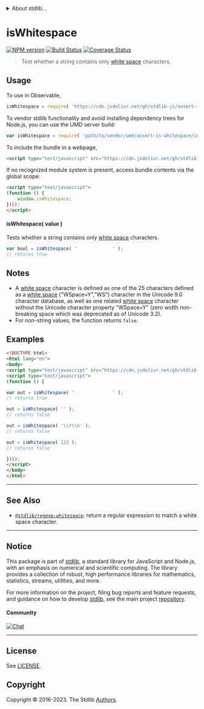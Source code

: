 <!--

@license Apache-2.0

Copyright (c) 2018 The Stdlib Authors.

Licensed under the Apache License, Version 2.0 (the "License");
you may not use this file except in compliance with the License.
You may obtain a copy of the License at

   http://www.apache.org/licenses/LICENSE-2.0

Unless required by applicable law or agreed to in writing, software
distributed under the License is distributed on an "AS IS" BASIS,
WITHOUT WARRANTIES OR CONDITIONS OF ANY KIND, either express or implied.
See the License for the specific language governing permissions and
limitations under the License.

-->


<details>
  <summary>
    About stdlib...
  </summary>
  <p>We believe in a future in which the web is a preferred environment for numerical computation. To help realize this future, we've built stdlib. stdlib is a standard library, with an emphasis on numerical and scientific computation, written in JavaScript (and C) for execution in browsers and in Node.js.</p>
  <p>The library is fully decomposable, being architected in such a way that you can swap out and mix and match APIs and functionality to cater to your exact preferences and use cases.</p>
  <p>When you use stdlib, you can be absolutely certain that you are using the most thorough, rigorous, well-written, studied, documented, tested, measured, and high-quality code out there.</p>
  <p>To join us in bringing numerical computing to the web, get started by checking us out on <a href="https://github.com/stdlib-js/stdlib">GitHub</a>, and please consider <a href="https://opencollective.com/stdlib">financially supporting stdlib</a>. We greatly appreciate your continued support!</p>
</details>

# isWhitespace

[![NPM version][npm-image]][npm-url] [![Build Status][test-image]][test-url] [![Coverage Status][coverage-image]][coverage-url] <!-- [![dependencies][dependencies-image]][dependencies-url] -->

> Test whether a string contains only [white space][whitespace] characters.



<section class="usage">

## Usage

To use in Observable,

```javascript
isWhitespace = require( 'https://cdn.jsdelivr.net/gh/stdlib-js/assert-is-whitespace@umd/browser.js' )
```

To vendor stdlib functionality and avoid installing dependency trees for Node.js, you can use the UMD server build:

```javascript
var isWhitespace = require( 'path/to/vendor/umd/assert-is-whitespace/index.js' )
```

To include the bundle in a webpage,

```html
<script type="text/javascript" src="https://cdn.jsdelivr.net/gh/stdlib-js/assert-is-whitespace@umd/browser.js"></script>
```

If no recognized module system is present, access bundle contents via the global scope:

```html
<script type="text/javascript">
(function () {
    window.isWhitespace;
})();
</script>
```

#### isWhitespace( value )

Tests whether a string contains only [white space][whitespace] characters.

```javascript
var bool = isWhitespace( '             ' );
// returns true
```

</section>

<!-- /.usage -->

<section class="notes">

## Notes

-   A [white space][whitespace] character is defined as one of the 25 characters defined as a [white space][whitespace] ("WSpace=Y","WS") character in the Unicode 9.0 character database, as well as one related [white space][whitespace] character without the Unicode character property "WSpace=Y" (zero width non-breaking space which was deprecated as of Unicode 3.2).
-   For non-string values, the function returns `false`.

</section>

<!-- /.notes -->

<section class="examples">

## Examples

<!-- eslint no-undef: "error" -->

```html
<!DOCTYPE html>
<html lang="en">
<body>
<script type="text/javascript" src="https://cdn.jsdelivr.net/gh/stdlib-js/assert-is-whitespace@umd/browser.js"></script>
<script type="text/javascript">
(function () {

var out = isWhitespace( '              ' );
// returns true

out = isWhitespace( '' );
// returns false

out = isWhitespace( '\\r\\n' );
// returns false

out = isWhitespace( 123 );
// returns false

})();
</script>
</body>
</html>
```

</section>

<!-- /.examples -->



<!-- Section for related `stdlib` packages. Do not manually edit this section, as it is automatically populated. -->

<section class="related">

* * *

## See Also

-   <span class="package-name">[`@stdlib/regexp-whitespace`][@stdlib/regexp/whitespace]</span><span class="delimiter">: </span><span class="description">return a regular expression to match a white space character.</span>

</section>

<!-- /.related -->

<!-- Section for all links. Make sure to keep an empty line after the `section` element and another before the `/section` close. -->


<section class="main-repo" >

* * *

## Notice

This package is part of [stdlib][stdlib], a standard library for JavaScript and Node.js, with an emphasis on numerical and scientific computing. The library provides a collection of robust, high performance libraries for mathematics, statistics, streams, utilities, and more.

For more information on the project, filing bug reports and feature requests, and guidance on how to develop [stdlib][stdlib], see the main project [repository][stdlib].

#### Community

[![Chat][chat-image]][chat-url]

---

## License

See [LICENSE][stdlib-license].


## Copyright

Copyright &copy; 2016-2023. The Stdlib [Authors][stdlib-authors].

</section>

<!-- /.stdlib -->

<!-- Section for all links. Make sure to keep an empty line after the `section` element and another before the `/section` close. -->

<section class="links">

[npm-image]: http://img.shields.io/npm/v/@stdlib/assert-is-whitespace.svg
[npm-url]: https://npmjs.org/package/@stdlib/assert-is-whitespace

[test-image]: https://github.com/stdlib-js/assert-is-whitespace/actions/workflows/test.yml/badge.svg?branch=v0.1.2
[test-url]: https://github.com/stdlib-js/assert-is-whitespace/actions/workflows/test.yml?query=branch:v0.1.2

[coverage-image]: https://img.shields.io/codecov/c/github/stdlib-js/assert-is-whitespace/main.svg
[coverage-url]: https://codecov.io/github/stdlib-js/assert-is-whitespace?branch=main

<!--

[dependencies-image]: https://img.shields.io/david/stdlib-js/assert-is-whitespace.svg
[dependencies-url]: https://david-dm.org/stdlib-js/assert-is-whitespace/main

-->

[chat-image]: https://img.shields.io/gitter/room/stdlib-js/stdlib.svg
[chat-url]: https://app.gitter.im/#/room/#stdlib-js_stdlib:gitter.im

[stdlib]: https://github.com/stdlib-js/stdlib

[stdlib-authors]: https://github.com/stdlib-js/stdlib/graphs/contributors

[cli-section]: https://github.com/stdlib-js/assert-is-whitespace#cli
[cli-url]: https://github.com/stdlib-js/assert-is-whitespace/tree/cli
[@stdlib/assert-is-whitespace]: https://github.com/stdlib-js/assert-is-whitespace/tree/main

[umd]: https://github.com/umdjs/umd
[es-module]: https://developer.mozilla.org/en-US/docs/Web/JavaScript/Guide/Modules

[deno-url]: https://github.com/stdlib-js/assert-is-whitespace/tree/deno
[umd-url]: https://github.com/stdlib-js/assert-is-whitespace/tree/umd
[esm-url]: https://github.com/stdlib-js/assert-is-whitespace/tree/esm
[branches-url]: https://github.com/stdlib-js/assert-is-whitespace/blob/main/branches.md

[stdlib-license]: https://raw.githubusercontent.com/stdlib-js/assert-is-whitespace/main/LICENSE

[whitespace]: https://en.wikipedia.org/wiki/Whitespace_character

[standard-streams]: https://en.wikipedia.org/wiki/Standard_streams

[mdn-regexp]: https://developer.mozilla.org/en-US/docs/Web/JavaScript/Guide/Regular_Expressions

<!-- <related-links> -->

[@stdlib/regexp/whitespace]: https://github.com/stdlib-js/regexp-whitespace/tree/umd

<!-- </related-links> -->

</section>

<!-- /.links -->
